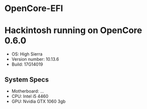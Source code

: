 # OpenCore-EFI
# Hackintosh running on OpenCore 0.6.0

- OS: High Sierra
- Version number: 10.13.6
- Build: 17G14019

## System Specs

- Motherboard: ...
- CPU: Intel i5 4460
- GPU: Nvidia GTX 1060 3gb
